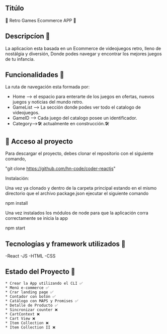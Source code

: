 ## Titúlo
 👾 Retro Games Ecommerce APP 👾

## Descripcíon 💾
La aplicacíon esta basada en un Ecommerce de videojuegos retro,  lleno de nostálgia y diversión,
Donde podes navegar  y encontrar los mejores juegos de tu infancia.

## Funcionalidades 📘
La ruta de navegación esta formada por:
  * Home --> el espacio para enterarte de los juegos en ofertas, nuevos juegos y noticias del mundo retro.
  * GameList --> La sección donde podes ver todo el catalogo de videojuegos.
  * GameID --> Cada juego del catalogo posee un identificador.
  * Category-->🛠️ actualmente en construcción.🛠️ 

## 📁 Acceso al proyecto

Para descargar el proyecto, debes clonar el repositorio con el siguiente comando,

"git clone https://github.com/hn-code/coder-reactjs"

Instalación:

Una vez ya clonado y dentro de la carpeta principal estando en el mismo directorio que el archivo package.json ejecutar el siguiente comando

npm install

Una vez instalados los módulos de node para que la aplicación corra correctamente se inicia la app

npm start




## Tecnologías y framework utilizados 🔌    
-React
-JS
-HTML
-CSS

## Estado del Proyecto 📆
    * Crear la App utilizando el CLI ✅
    * Menú e-commerce ✅
    * Crar landing page ✅
    * Contador con botón ✅
    * Catálogo con MAPS y Promises ✅
    * Detalle de Producto ✅
    * Sincronizar counter ❌
    * CartContext ❌
    * Cart View ❌
    * Item Collection ❌
    * Item Collection II ❌

    


